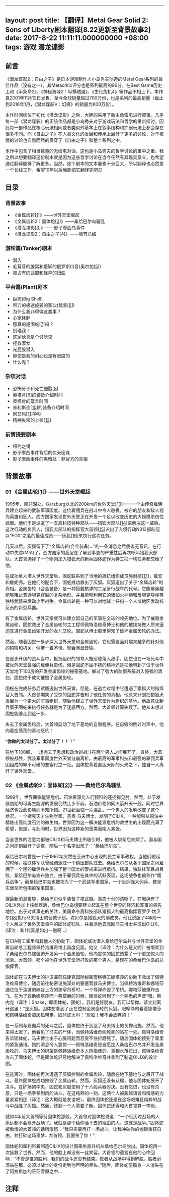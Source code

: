 

---
layout: post
title: 【翻译】Metal Gear Solid 2: Sons of Liberty剧本翻译[8.22更新至背景故事2]
date: 2017-8-22 11:11:11.000000000 +08:00
tags: 游戏 潜龙谍影
---

## 前言

《潜龙谍影2：自由之子》是日本游戏制作人小岛秀夫创造的Metal Gear系列的最佳作品（没有之一），其Metacritic评分也是系列最高的96分，在Best Game历史上和《半条命2》、《神秘海域2：纵横贼道》、《生化危机4》等作品不相上下。本作自2001年11月12日发售，至今全球销量超过700万份，也是系列的最高销量（截止到2016年1月，《潜龙谍影V：幻痛》的销量为600万份）。

本作时间线位于初代《潜龙谍影》之后，大胆的采用了新主角雷电进行叙事。几乎每一部《潜龙谍影》的正统作品都是小岛秀夫对于游戏玩法和哲学的重新探讨，因此每一部作品在核心玩法相同或者类似外基本上在叙事结构和扩展玩法上都会存在很多不同。而《自由之子》在人类文化的发展和传承上展开了更多的讨论，对于核武的讨论也自然而然的贯穿于《自由之子》和整个系列之中。

本作中包含了相当数量的无线电对话，这也是小岛秀夫的哲学讨论的重中之重。我之所以想要翻译这份剧本就是因为这些哲学讨论在当今任然有其现实意义，也希望通过翻译能够了解更多。当然，这个剧本的文本量也十分巨大，所以翻译也必然是一个长线工作，希望10年以后我能把它翻译完吧:D

## 目录

### 背景故事

+ 《金属齿轮[[1][1]]》——世外天堂崛起
+ 《金属齿轮2：固体蛇[[2][2]]》——桑给巴尔岛骚乱
+ 《潜龙谍影[[3][3]]》——影子摩西岛事件
+ 《潜龙谍影2：自由之子[[4][4]]》——情节总结

### 游轮篇(Tanker)剧本

+ 潜入
+ 毛茸茸的腋窝和蹩脚的俄罗斯口音(奥尔加[[5][5]])
+ 被占有的武器和怪异的扭曲

### 平台篇(Plant)剧本

+ 巨壳(Big Shell)
+ 带刀的极速旋转的家伙(梵普[[6][6]])
+ 为什么我非得做这蠢事？
+ 心宽体胖
+ 那真的是固蛇[[7][7]]吗？
+ 别碰我！
+ 这家伙真是个讨厌鬼
+ 拯救淑女
+ 光屁股潜入
+ 即使是我的耐心也是有限度的
+ 什么鬼？

### 杂项对话

+ 恐怖分子和死亡细胞[[8][8]]
+ 奥塔肯[[9][9]]的装备介绍时间
+ 奥塔肯的箴言时间
+ 普利斯金[[10][10]]的装备介绍时间
+ 同艾玛[[11][11]]争吵
+ 精神失常的上校[[12][12]]

### 前情提要剧本

+ 纽约之镜
+ 影子摩西事件背后的惊天密谋
+ 影子摩西事件的黑暗处：非官方的真相

## 背景故事

### 01 《金属齿轮[[1][1]]》——世外天堂崛起

1995年，南非深处，Garzburg以北的200km的世外天堂[[13][13]]——一个由传奇雇佣兵建立起来的武装军事国度。这位雇佣兵在战斗中令人敬畏，被它的朋友和敌人视为英雄和狂人。西方国家发现世外天堂正在开发一个足以改变历史的大规模杀伤性武器。他们于是派遣了一支高科技特种部队——猎狐犬部队[[14][14]]来解决这一威胁。这次行动的负责人，猎狐犬部队的指挥官大首领[[15][15]]派出了入侵行动N313部队冠以“FOX”之名的最佳成员——灰狐[[16][16]]来执行这次任务。

几天以后，灰狐留下了“金属齿轮(合金装备)...”的一条消息之后便杳无音讯，在行动中失踪(MIA)了。西方国家的高层在了解到事态的严重性后再次呼叫猎狐犬部队。大首领选择了一个刚刚加入猎狐犬的新兵固体蛇作为特工把一切任务都交给了他。

在成功单人潜入世外天堂后，固蛇联系到了当地的抵抗组织成员施耐德[[17][17]]，戴安和詹妮弗。在他们的配合下，固蛇成功救出了灰狐。灰狐道出了关于“金属齿轮”的真相。金属齿轮（合金装备）是一种搭载核弹的二足步行战车的代号。它能够穿越能够阻止普通坦克穿越的复杂地形。并且能够利用它的诸如火神炮和反坦克导弹等独特武器来发动小型战争。金属齿轮是一种可以对地球上任何一个人或地区发动核反击的新型兵器。

有了金属齿轮，世外天堂就可以建立起自己的军事在全球的领先地位。为了摧毁金属齿轮，固蛇救出了金属齿轮的主工程师佩特洛维奇博士和他的被挟持做人质来逼迫其进行金属齿轮开发的女儿艾伦。固蛇从博士那里得知了破坏金属齿轮的办法。

然而，随着固蛇一步步深入世外天堂和金属齿轮，它也需要面对越来越多的针对他的陷阱和机关，倘若一着不慎，就会满盘皆输。

在逐步升级的战斗当中，抵抗组织的领导人施耐德落入敌手，固蛇也在一场死斗中被世外天堂最强的雇佣兵击伤。但是固蛇不屈不挠的精神还是把他带到了位于世外天堂地下100层的开发金属齿轮的秘密基地。躲过了强大的防御系统对入侵者的清扫，固蛇终于成功摧毁了金属齿轮。

固蛇在完成任务后试图逃出世外天堂，但是，在逃亡过程中它遭遇了猎狐犬的指挥官大首领。大首领嘲笑了受惊的固蛇并告知了他任务的真相。他原来计划把猎狐犬发展为一个更大的军事组织，随后他建立了世外天堂作为组织的基地。他故意让新兵蛋子固蛇来执行任务就是为了迷惑西方。然而，大首领计算失误了。他从未想过固蛇能够走到这一步...

失去了金属齿轮后，大首领启动了地下基地的自毁程序。在自毁的倒计时声中，他向着空荡荡的基地怒吼：

“**你做的太过分了。太过分了！！！**”

在地下100层，一场抛去了思想和政治的战斗在两个男人之间展开了。最终，大首领被战胜，武装军事国度世外天堂分崩离析。由最高的军事科技和最强的雇佣兵军团组成的牢不可破的要塞付之一炬。固体蛇背着直达天际的火光之下，独自一人离开了世外天堂...

### 02 《金属齿轮2：固体蛇[[2][2]]》——桑给巴尔岛骚乱

1999年，世界面临能源危机。石油资源比人们预料的还捉襟见肘。然而，处于发展初期的可再生能源的发展仍然止步不前。石油价格如同火箭升天一般，同时世界经济也受此影响而不知所措。21世纪面临一片混乱。一个男人的发明改变了这个状况。一个捷克天才生物学家，基奥·马夫博士，发明了OILIX，一种能够从原油中精炼出高纯度石油的微生物。世界因为这一解决能源危机的救世主的出现而充满了希望，但是，与此同时，世界因为这种新的藻类而陷入紧张。

当全世界的注意力都被OILIX和马夫博士所吸引时，他被人绑架后失踪了。国与国之间即刻展开了调查，随后一个名字出现了：“桑给巴尔岛”...

桑给巴尔岛曾是一个于1997年突然在亚洲中心出现的民主军事政权。当他们崛起的时候，独联体军队曾经调派过一个镇压部队过去。桑给巴尔岛从各个国家之间雇佣了一个连的雇佣兵并加强了整个国土的警戒来进行抵抗。结果，独联体军且战且败，桑给巴尔岛宣布独立。由于雇佣兵在其中的活跃表现，这场战争也被称作“佣兵战争”，而桑给巴尔岛也被视为了一个武装军事国家，一个坐拥强大佣兵、被坚实堡垒所包围的军事国家。

据最新消息报导，桑给巴尔似乎装备了核武器。事态十分的清晰了。在哦拥有了OILIX外加上核武器后，桑给巴尔岛想要建立起其在整个世界的经济和军事的领先地位。出于对此事态的关注，美国命令高科技部队猎狐犬的最高指挥官罗伊·坎贝尔[[18][18]]执行马夫博士的营救计划。坎贝尔是猎狐犬的前成员。他让说服了4年前一个人解决了世外天堂事件的固体蛇归队，并且派他去救回马夫博士并取出OILIX。(译注：和1代真是如出一辙啊...)

在CIA特工霍里和其他人的协助下，固体蛇成功潜入桑给巴尔岛并与世外天堂的金属齿轮总工程师佩特洛维奇博士再度见面。他又（译注：为什么是又呢）被绑架到了桑给巴尔岛被强迫开发另一个金属齿轮。他向震惊的固蛇透露了一个更加惊人的消息。大首领，那个被他在世外天堂所打败的那个男人，是现在的桑给巴尔岛的总指挥官。

固体蛇在马夫博士的护卫兼前任捷克国际秘密警察特工娜塔莎的协助下救出了佩特洛维奇博士，随后前往秘密设施深处的要塞营救马夫博士。当佩特洛维奇和娜塔莎通过位于深邃的峡谷上方的狭窄吊桥时，一个导弹炸毁了吊桥。娜塔莎被爆炸击飞。在为了救助娜塔莎而一筹莫展的时候，固体蛇听到了一个熟悉的声音“嘿，斯内克（译注：Snake，即固体蛇，固蛇），我们是好朋友。我可以帮你。请立刻离开这里！”是灰狐。固体蛇看到了正在控制金属齿轮的灰狐。眼睁睁的看着娜塔莎和佩特洛维奇被灰狐带走，固体蛇大叫：“灰狐！我不会放弃的！”

在一系列与雇佣兵的死斗之后，固体蛇终于到达了马夫博士的关押设施。然而，他来得太迟了。他看见了马夫的尸体，而佩特洛维奇则死死的站在一旁。佩特洛维奇告诉固体蛇，马夫博士由于心脏问题而忍受不住折磨死了。随后固体蛇接到了霍里的紧急通讯。她的消息令人震惊——佩特洛维奇是自愿加入桑给巴尔岛并开发金属齿轮的。马夫博士的绑架是佩特洛维奇本人所指使的。真相水落石出，佩特洛维奇攻击了固体蛇，但是固体蛇轻易地解决了佩特洛维奇并拿到了制造OILIX的设计图。

在逃离时，固体蛇再次遭遇了灰狐控制的金属齿轮，随后在地下基地与之展开了战斗。最终固体蛇成功摧毁了金属齿轮。然而，灰狐还没有认输，他与固体蛇展开了决斗。在矿场的中央，固蛇和灰狐使用了十八般兵器对决。没有怨恨，也没有杀意，只是一场拳拳到肉的决斗。在这纯粹的一刻，这两个人被超越语言和情感的力量紧紧相连（译注：这大概就是友谊吧）。最终固体蛇还是在这场艰难且纯粹的战斗中战胜了灰狐。然而，还剩一个人需要了断。固体蛇还得和大首领算一笔账。

就如4年前大首领等待固体蛇那般，大首领对固体蛇说道：“一个经历过战场的人永远都不会离开战场了。我就是那个给你活下去的理由的人，这就是战争。”固体蛇被傲慢的大首领的话所激怒：“我只需要再打一场战斗。让我冲破你的枷锁重获自由，并打碎这场噩梦...大首领，我要杀了你！”

固体蛇和霍利带着制造OILIX的设计图乘坐直升机从桑给巴尔岛脱出。固体蛇再一次拯救了世界。然而，他的脸上却没有一丝笑容。大首领的遗言在他的心中回响：“不管是谁的胜利，我们的战斗还没有结束。败者从战场中得到解脱，胜者必须站在那，必须以战士的身份走到他声明的尽头。”随后，固体蛇便孤身一人消失在了阿拉斯加的茫茫雪原之中...

## 注释

[1]: https://en.wikipedia.org/wiki/Metal_Gear	"Metal Gear"
[2]:https://en.wikipedia.org/wiki/Metal_Gear_2:_Solid_Snake	"Metal Gear 2"
[3]:https://en.wikipedia.org/wiki/Metal_Gear_Solid	"Metal Gear Solid"
[4]:https://en.wikipedia.org/wiki/Metal_Gear_Solid_2:_Sons_of_Liberty	"Metal Gear Solid 2: Sons of Liberty"
[5]:http://metalgear.wikia.com/wiki/Olga_Gurlukovich	"Olga"
[6]:http://metalgear.wikia.com/wiki/Vamp	"Vamp"
[7]:https://en.wikipedia.org/wiki/Solid_Snake	"Solid Snake"
[8]:http://metalgear.wikia.com/wiki/Dead_Cell	"Dead Cell"
[9]:http://metalgear.wikia.com/wiki/Hal_Emmerich	"Otacon"
[10]:https://en.wikipedia.org/wiki/Solid_Snake	"Pliskin"
[11]:http://metalgear.wikia.com/wiki/Emma_Emmerich	"Emma Emmerich"
[12]:http://metalgear.wikia.com/wiki/Colonel_(AI)	"Colonel"
[13]:http://metalgear.wikia.com/wiki/Outer_Heaven	"Outer Heaven"
[14]:http://metalgear.wikia.com/wiki/FOXHOUND	"FOXHOUND"
[15]:http://metalgear.wikia.com/wiki/Big_Boss	"Big Boss"
[16]:http://metalgear.wikia.com/wiki/Gray_Fox	"Gray Fox"
[17]:http://metalgear.wikia.com/wiki/Kyle_Schneider	"Schneider"
[18]:http://metalgear.wikia.com/wiki/Roy_Campbell	"Roy Campbell"